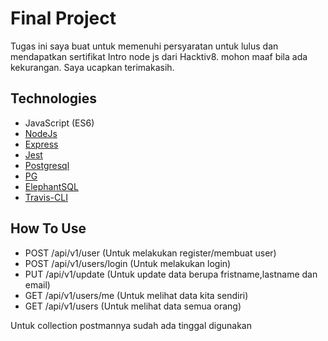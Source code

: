 # Final Project
Tugas ini saya buat untuk memenuhi persyaratan untuk lulus dan mendapatkan sertifikat Intro node js dari Hacktiv8. mohon maaf bila ada kekurangan. Saya ucapkan terimakasih.

## Technologies
- JavaScript (ES6)
- [NodeJs](https://nodejs.org)
- [Express](http://expressjs.com/)
- [Jest](https://jestjs.io/)
- [Postgresql](https://www.postgresql.org/)
- [PG](https://node-postgres.com/)
- [ElephantSQL](https://www.elephantsql.com/)
- [Travis-CLI](https://www.travis-ci.com/)

## How To Use
- POST /api/v1/user (Untuk melakukan register/membuat user)
- POST /api/v1/users/login (Untuk melakukan login)
- PUT /api/v1/update (Untuk update data berupa fristname,lastname dan email)
- GET /api/v1/users/me (Untuk melihat data kita sendiri)
- GET /api/v1/users (Untuk melihat data semua orang)

Untuk collection postmannya sudah ada tinggal digunakan 